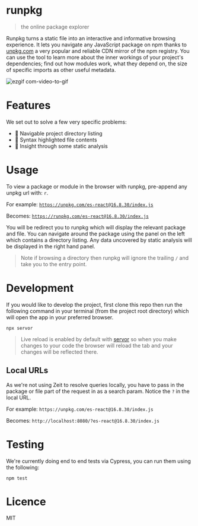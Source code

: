 # runpkg

> the online package explorer

Runpkg turns a static file into an interactive and informative browsing experience. It lets you navigate any JavaScript package on npm thanks to [unpkg.com](https://unpkg.com) a very popular and reliable CDN mirror of the npm registry. You can use the tool to learn more about the inner workings of your project's dependencies; find out how modules work, what they depend on, the size of specific imports as other useful metadata.

![ezgif com-video-to-gif](https://user-images.githubusercontent.com/1457604/57516159-1a539d80-730c-11e9-9735-3b34a3ebafde.gif)

# Features

We set out to solve a few very specific problems:

- 🔭 Navigable project directory listing
- 🎨 Syntax highlighted file contents
- 📝 Insight through some static analysis

# Usage

To view a package or module in the browser with runpkg, pre-append any unpkg url with: `r`.

For example: [`https://unpkg.com/es-react@16.8.30/index.js`](https://unpkg.com/es-react@16.8.30/index.js)

Becomes: [`https://runpkg.com/es-react@16.8.30/index.js`](https://runpkg.com/es-react@16.8.30/index.js)

You will be redirect you to runpkg which will display the relevant package and file. You can navigate around the package using the panel on the left which contains a directory listing. Any data uncovered by static analysis will be displayed in the right hand panel.

> Note if browsing a directory then runpkg will ignore the trailing `/` and take you to the entry point.

# Development

If you would like to develop the project, first clone this repo then run the following command in your terminal (from the project root directory) which will open the app in your preferred browser.

```
npx servor
```

> Live reload is enabled by default with [servor](https://github.com/lukejacksonn/servor) so when you make changes to your code the browser will reload the tab and your changes will be reflected there.

## Local URLs

As we're not using Zeit to resolve queries locally, you have to pass in the package or file part of the request in as a search param. Notice the `?` in the local URL.

For example: `https://unpkg.com/es-react@16.8.30/index.js`

Becomes: `http://localhost:8080/?es-react@16.8.30/index.js`

# Testing

We're currently doing end to end tests via Cypress, you can run them using the following:

```
npm test
```

# Licence

MIT
